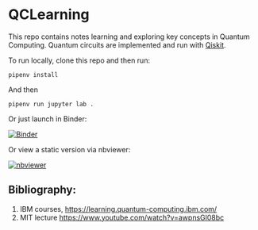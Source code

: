 # QCLearning

This repo contains notes learning and exploring key concepts in Quantum Computing. Quantum circuits are implemented and run with [Qiskit](https://qiskit.org/ecosystem/aer/getting_started.html).

To run locally, clone this repo and then run:

    pipenv install

And then

    pipenv run jupyter lab .
	
Or just launch in Binder:

[![Binder](https://mybinder.org/badge_logo.svg)](https://mybinder.org/v2/gh/0Hughman0/QCLearning/HEAD)

Or view a static version via nbviewer:

[![nbviewer](https://raw.githubusercontent.com/jupyter/design/master/logos/Badges/nbviewer_badge.svg)](https://nbviewer.org/github/0Hughman0/QCLearning/tree/main/)

## Bibliography:

1. IBM courses, https://learning.quantum-computing.ibm.com/
2. MIT lecture https://www.youtube.com/watch?v=awpnsGl08bc

